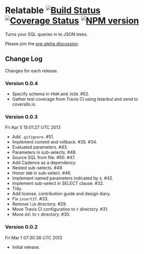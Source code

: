 # Relatable [![Build Status](https://secure.travis-ci.org/bigeasy/relatable.png?branch=master)](http://travis-ci.org/bigeasy/relatable) [![Coverage Status](https://coveralls.io/repos/bigeasy/relatable/badge.png?branch=master)](https://coveralls.io/r/bigeasy/relatable) [![NPM version](https://badge.fury.io/js/relatable.png)](http://badge.fury.io/js/relatable)

Turns your SQL queries in to JSON trees.

Please join the [pre-alpha
discussion](https://github.com/bigeasy/relatable/issues/10).

## Change Log

Changes for each release.

### Version 0.0.4

 * Specify schema in `FROM` and `JOIN`. #52.
 * Gather test coverage from Travis CI using Istanbul and send to coveralls.io.

### Version 0.0.3

Fri Apr  5 15:01:27 UTC 2013

 * Add `.gitignore`. #51.
 * Implement commit and rollback. #35. #34.
 * Evaluated parameters. #43.
 * Parameters in sub-selects. #48.
 * Source SQL from file. #50. #47.
 * Add Cadence as a dependency.
 * Nested sub-selects. #49.
 * Honor `AND` in sub-select. #46.
 * Implement named parameters indicated by `$`. #42.
 * Implement sub-select in SELECT clause. #32.
 * Tidy.
 * Add license, contribution guide and design diary.
 * Fix `insertIf`. #33.
 * Remove `lib` directory. #29.
 * Move Travis CI configuration to `t` directory. #31.
 * Move `ddl` to `t` directory. #30.

### Version 0.0.2

Fri Mar  1 07:30:38 UTC 2013

 * Initial release.
